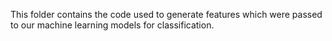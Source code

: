 This folder contains the code used to generate features which were passed to our machine learning models for classification.
